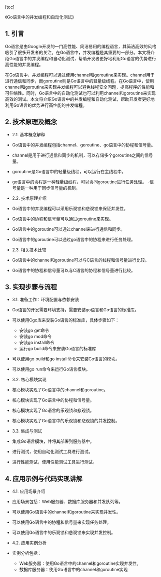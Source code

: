 
[toc]                    
                
                
《Go语言中的并发编程和自动化测试》

## 1. 引言

Go语言是由Google开发的一门高性能、简洁易用的编程语言，其简洁高效的风格吸引了很多开发者的关注。在Go语言中，并发编程是其重要的一部分。本文将介绍Go语言中的并发编程和自动化测试，帮助开发者更好地利用Go语言的优势进行高性能的并发编程。

在Go语言中，并发编程可以通过使用channel和goroutine来实现。channel用于进行通信和同步，而goroutine则是Go语言中的轻量级线程。在Go语言中，使用channel和goroutine来实现并发编程可以避免线程安全问题，提高程序的性能和可伸缩性。同时，Go语言中的自动化测试也可以利用channel和goroutine来实现高效的测试。本文将介绍Go语言中的并发编程和自动化测试，帮助开发者更好地利用Go语言的优势进行高性能的并发编程。

## 2. 技术原理及概念

- 2.1. 基本概念解释
- Go语言中的并发编程包括channel、goroutine、go语言中的协程和信号量。
- channel是用于进行通信和同步的机制，可以存储多个goroutine之间的信号量。
- goroutine是Go语言中的轻量级线程，可以运行在主线程中。
- go语言中的协程是一种轻量级线程，可以协同goroutine进行任务处理。
-信号量是一种用于同步信号量的机制。

- 2.2. 技术原理介绍
- Go语言中的并发编程可以采用乐观锁和悲观锁来保证并发性。
- Go语言中的协程和信号量可以通过goroutine来实现。
- Go语言中的goroutine可以通过channel来进行通信和同步。
- Go语言中的goroutine可以通过go语言中的协程来进行任务处理。

- 2.3. 相关技术比较
- Go语言中的channel和goroutine可以与C语言的线程和信号量进行比较。
- Go语言中的协程和信号量可以与C语言的协程和信号量进行比较。

## 3. 实现步骤与流程

- 3.1. 准备工作：环境配置与依赖安装
- Go语言的开发需要环境支持，需要安装go语言和Go语言的标准库。
- 可以使用Cgo库来安装Go语言的标准库，具体步骤如下：
  - 安装go get命令
  - 安装go mod命令
  - 安装go install命令
  - 运行go build命令来安装Go语言的标准库
- 可以使用go build和go install命令来安装Go语言的模块。
- 可以使用go run命令来运行Go语言模块。

- 3.2. 核心模块实现
- 核心模块实现了Go语言中的channel和goroutine。
- 核心模块实现了Go语言中的协程和信号量。
- 核心模块实现了Go语言的乐观锁和悲观锁。
- 核心模块实现了Go语言中的乐观锁和悲观锁的并发控制。

- 3.3. 集成与测试
- 集成Go语言模块，并将其部署到服务器中。
- 进行测试，使用自动化测试工具进行测试。
- 进行性能测试，使用性能测试工具进行测试。

## 4. 应用示例与代码实现讲解

- 4.1. 应用场景介绍
- 应用场景包括：Web服务器、数据库服务器和并发队列等。
- 可以使用Go语言中的channel和goroutine来实现并发性。
- 可以使用Go语言中的协程和信号量来实现任务处理。
- 可以使用Go语言中的乐观锁和悲观锁来实现并发控制。

- 4.2. 应用实例分析
- 实例分析包括：
  - Web服务器：使用Go语言中的channel和goroutine实现并发性。
  - 数据库服务器：使用Go语言中的channel和goroutine实现

